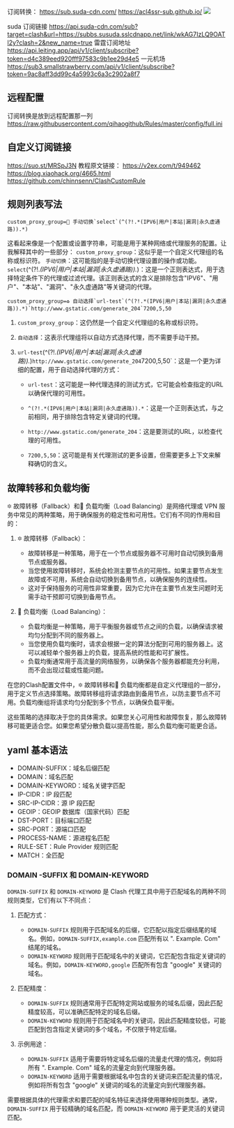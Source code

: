 订阅转换：
https://sub.suda-cdn.com/
https://acl4ssr-sub.github.io/
![](https://qhdtc.oss-cn-chengdu.aliyuncs.com/obsidian/20230912111029.png)

suda 订阅链接
https://api.suda-cdn.com/sub?target=clash&url=https://subbs.susuda.sslcdnapp.net/link/wkAG7IzLQ9OATl2y?clash=2&new_name=true
雷霆订阅地址
https://api.leiting.app/api/v1/client/subscribe?token=d4c389eed920fff97583c9b1ee29d4e5
一元机场
https://sub3.smallstrawberry.com/api/v1/client/subscribe?token=9ac8aff3dd99c4a5993c6a3c2902a8f7



## 远程配置
订阅转换是放到远程配置那一列
https://raw.githubusercontent.com/qihaogithub/Rules/master/config/full.ini
## 自定义订阅链接
https://suo.st/MRSpJ3N
教程原文链接：
https://v2ex.com/t/949462
https://blog.xiaohack.org/4665.html
https://github.com/chinnsenn/ClashCustomRule


## 规则列表写法


```
custom_proxy_group=🚀 手动切换`select`(^(?!.*(IPV6|用户|本站|漏洞|永久虚通路)).*)
```

这看起来像是一个配置或设置字符串，可能是用于某种网络或代理服务的配置。让我解释其中的一些部分：
`custom_proxy_group`：这似乎是一个自定义代理组的名称或标识符。
`手动切换`：这可能指的是手动切换代理设置的操作或功能。
`select`(^(?!._(IPV6|用户|本站|漏洞|永久虚通路))._)：这是一个正则表达式，用于选择特定条件下的代理或过滤代理。该正则表达式的含义是排除包含"IPV6"、"用户"、"本站"、"漏洞"、"永久虚通路"等关键词的代理。


```
custom_proxy_group=♻️ 自动选择`url-test`(^(?!.*(IPV6|用户|本站|漏洞|永久虚通路)).*)`http://www.gstatic.com/generate_204`7200,5,50
```

1. `custom_proxy_group`：这仍然是一个自定义代理组的名称或标识符。
    
3. `自动选择`：这表示代理组将以自动方式选择代理，而不需要手动干预。
    
4. `url-test`(^(?!._(IPV6|用户|本站|漏洞|永久虚通路))._)`http://www.gstatic.com/generate_204`7200,5,50`：这是一个更为详细的配置，用于自动选择代理的方式：
    
    - `url-test`：这可能是一种代理选择的测试方式，它可能会检查指定的URL以确保代理的可用性。
        
    - `^(?!.*(IPV6|用户|本站|漏洞|永久虚通路)).*`：这是一个正则表达式，与之前相同，用于排除包含特定关键词的代理。
        
    - `http://www.gstatic.com/generate_204`：这是要测试的URL，以检查代理的可用性。
        
    - `7200,5,50`：这可能是有关代理测试的更多设置，但需要更多上下文来解释确切的含义。

##  故障转移和负载均衡

🔯 故障转移（Fallback）和🔮 负载均衡（Load Balancing）是网络代理或 VPN 服务中常见的两种策略，用于确保服务的稳定性和可用性。它们有不同的作用和目的：

1. 🔯 故障转移（Fallback）：
    
    - 故障转移是一种策略，用于在一个节点或服务器不可用时自动切换到备用节点或服务器。
    - 当您使用故障转移时，系统会检测主要节点的可用性。如果主要节点发生故障或不可用，系统会自动切换到备用节点，以确保服务的连续性。
    - 这对于保持服务的可用性非常重要，因为它允许在主要节点发生问题时无需手动干预即可切换到备用节点。
2. 🔮 负载均衡（Load Balancing）：
    
    - 负载均衡是一种策略，用于平衡服务器或节点之间的负载，以确保请求被均匀分配到不同的服务器上。
    - 当您使用负载均衡时，请求会根据一定的算法分配到可用的服务器上。这可以减轻单个服务器上的负载，提高系统的性能和可扩展性。
    - 负载均衡通常用于高流量的网络服务，以确保各个服务器都能充分利用，而不会出现过载或性能问题。

在您的Clash配置文件中，🔯 故障转移和🔮 负载均衡都是自定义代理组的一部分，用于定义节点选择策略。故障转移组将请求路由到备用节点，以防主要节点不可用。负载均衡组将请求均匀分配到多个节点，以确保负载平衡。

这些策略的选择取决于您的具体需求。如果您关心可用性和故障恢复，那么故障转移可能更适合您。如果您希望分散负载以提高性能，那么负载均衡可能更合适。

## yaml 基本语法
- DOMAIN-SUFFIX：域名后缀匹配
- DOMAIN：域名匹配
- DOMAIN-KEYWORD：域名关键字匹配
- IP-CIDR：IP 段匹配
- SRC-IP-CIDR：源 IP 段匹配
- GEOIP：GEOIP 数据库（国家代码）匹配
- DST-PORT：目标端口匹配
- SRC-PORT：源端口匹配
- PROCESS-NAME：源进程名匹配
- RULE-SET：Rule Provider 规则匹配
- MATCH：全匹配
### DOMAIN -SUFFIX 和 DOMAIN-KEYWORD
`DOMAIN-SUFFIX` 和 `DOMAIN-KEYWORD` 是 Clash 代理工具中用于匹配域名的两种不同规则类型，它们有以下不同点：

1. 匹配方式：
   - `DOMAIN-SUFFIX` 规则用于匹配域名的后缀，它匹配以指定后缀结尾的域名。例如，`DOMAIN-SUFFIX,example.com` 匹配所有以 ". Example. Com" 结尾的域名。
   - `DOMAIN-KEYWORD` 规则用于匹配域名中的关键词，它匹配包含指定关键词的域名。例如，`DOMAIN-KEYWORD,google` 匹配所有包含 "google" 关键词的域名。

2. 匹配精度：
   - `DOMAIN-SUFFIX` 规则通常用于匹配特定网站或服务的域名后缀，因此匹配精度较高，可以准确匹配特定的域名后缀。
   - `DOMAIN-KEYWORD` 规则用于匹配域名中的关键词，因此匹配精度较低，可能匹配到包含指定关键词的多个域名，不仅限于特定后缀。

3. 示例用途：
   - `DOMAIN-SUFFIX` 适用于需要将特定域名后缀的流量走代理的情况，例如将所有 ". Example. Com" 域名的流量定向到代理服务器。
   - `DOMAIN-KEYWORD` 适用于需要根据域名中包含的关键词来匹配流量的情况，例如将所有包含 "google" 关键词的域名的流量定向到代理服务器。

需要根据具体的代理需求和要匹配的域名特征来选择使用哪种规则类型。通常，`DOMAIN-SUFFIX` 用于较精确的域名匹配，而 `DOMAIN-KEYWORD` 用于更灵活的关键词匹配。